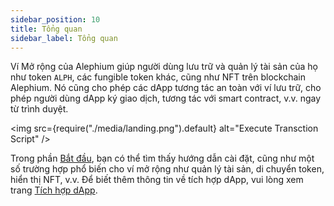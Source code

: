```yaml
---
sidebar_position: 10
title: Tổng quan
sidebar_label: Tổng quan
---
```


Ví Mở rộng của Alephium giúp người dùng lưu trữ và quản lý tài sản của họ như token `ALPH`, các fungible token khác, cũng như NFT trên blockchain Alephium. Nó cũng cho phép các dApp tương tác an toàn với ví lưu trữ, cho phép người dùng dApp ký giao dịch, tương tác với smart contract, v.v. ngay từ trình duyệt. 

<img src={require("./media/landing.png").default} alt="Execute Transction Script" />

Trong phần [Bắt đầu](/wallet/extension-wallet/getting-started), bạn có thể tìm thấy hướng dẫn cài đặt, cũng như một số trường hợp phổ biến cho ví mở rộng như quản lý tài sản, di chuyển token, hiển thị NFT, v.v. Để biết thêm thông tin về tích hợp dApp, vui lòng xem trang [Tích hợp dApp](/wallet/extension-wallet/dapp).
